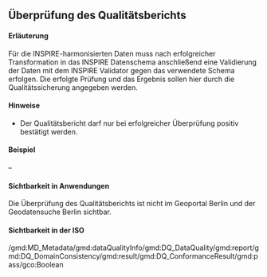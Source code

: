 ## Überprüfung des Qualitätsberichts

#### Erläuterung
Für die INSPIRE-harmonisierten Daten muss nach erfolgreicher Transformation in das INSPIRE Datenschema anschließend eine Validierung der Daten mit dem INSPIRE Validator gegen das verwendete Schema erfolgen. Die erfolgte Prüfung und das Ergebnis sollen hier durch die Qualitätssicherung angegeben werden.

#### Hinweise
* Der Qualitätsbericht darf nur bei erfolgreicher Überprüfung positiv bestätigt werden.

#### Beispiel
– 

#### Sichtbarkeit in Anwendungen
Die Überprüfung des Qualitätsberichts ist nicht im Geoportal Berlin und der Geodatensuche Berlin sichtbar.

#### Sichtbarkeit in der ISO
/gmd:MD_Metadata/gmd:dataQualityInfo/gmd:DQ_DataQuality/gmd:report/gmd:DQ_DomainConsistency/gmd:result/gmd:DQ_ConformanceResult/gmd:pass/gco:Boolean
